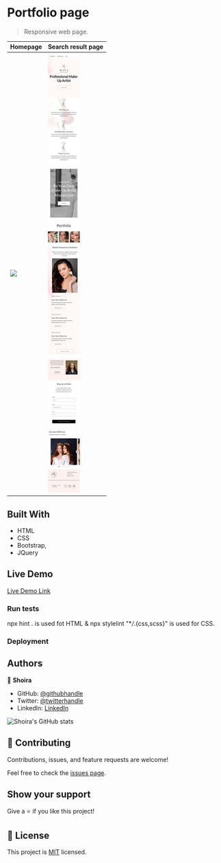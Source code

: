 # Portfolio page

> Responsive web page.

| Homepage                      | Search result page            |
| ----------------------------- | ----------------------------- |
| ![](./assets/laptop_demo.png) | ![](./assets/mobile_demo.png) |

## Built With

- HTML
- CSS
- Bootstrap,
- JQuery

## Live Demo

[Live Demo Link]()

### Run tests

npx hint . is used fot HTML & npx stylelint "\*_/_.{css,scss}" is used for CSS.

### Deployment

## Authors

👤 **Shoira**

- GitHub: [@githubhandle](https://github.com/shoirata)
- Twitter: [@twitterhandle](https://twitter.com/Shoira03)
- LinkedIn: [LinkedIn](https://www.linkedin.com/in/shoira-tashpulatova-bab4a7122/)

![Shoira's GitHub stats](https://github-readme-stats.vercel.app/api?username=shoirata&count_private=true)

## 🤝 Contributing

Contributions, issues, and feature requests are welcome!

Feel free to check the [issues page](issues/).

## Show your support

Give a ⭐️ if you like this project!

## 📝 License

This project is [MIT](lic.url) licensed.
